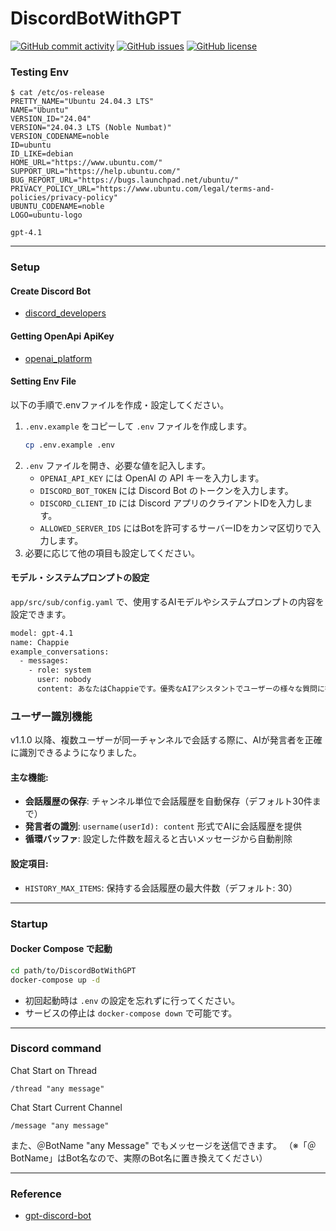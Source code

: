 # DiscordBotWithGPT


[![GitHub commit activity](https://img.shields.io/github/commit-activity/m/koiusa/DiscordBotWithGPT)](https://github.com/koiusa/DiscordBotWithGPT/graphs/commit-activity)
[![GitHub issues](https://img.shields.io/github/issues/koiusa/DiscordBotWithGPT)](https://github.com/koiusa/DiscordBotWithGPT/issues)
[![GitHub license](https://img.shields.io/github/license/koiusa/DiscordBotWithGPT)](https://github.com/koiusa/DiscordBotWithGPT/blob/main/LICENSE)

### Testing Env
```
$ cat /etc/os-release
PRETTY_NAME="Ubuntu 24.04.3 LTS"
NAME="Ubuntu"
VERSION_ID="24.04"
VERSION="24.04.3 LTS (Noble Numbat)"
VERSION_CODENAME=noble
ID=ubuntu
ID_LIKE=debian
HOME_URL="https://www.ubuntu.com/"
SUPPORT_URL="https://help.ubuntu.com/"
BUG_REPORT_URL="https://bugs.launchpad.net/ubuntu/"
PRIVACY_POLICY_URL="https://www.ubuntu.com/legal/terms-and-policies/privacy-policy"
UBUNTU_CODENAME=noble
LOGO=ubuntu-logo
```

```
gpt-4.1
```

---

### Setup

#### Create Discord Bot
 - [discord_developers](https://discord.com/developers/applications)
 
#### Getting OpenApi ApiKey
 - [openai_platform](https://platform.openai.com)

#### Setting Env File
以下の手順で.envファイルを作成・設定してください。

1. `.env.example` をコピーして `.env` ファイルを作成します。
    ```bash
    cp .env.example .env
    ```
2. `.env` ファイルを開き、必要な値を記入します。
    - `OPENAI_API_KEY` には OpenAI の API キーを入力します。
    - `DISCORD_BOT_TOKEN` には Discord Bot のトークンを入力します。
    - `DISCORD_CLIENT_ID` には Discord アプリのクライアントIDを入力します。
    - `ALLOWED_SERVER_IDS` にはBotを許可するサーバーIDをカンマ区切りで入力します。
3. 必要に応じて他の項目も設定してください。

#### モデル・システムプロンプトの設定
`app/src/sub/config.yaml` で、使用するAIモデルやシステムプロンプトの内容を設定できます。
```bash app/src/sub/config.yaml
model: gpt-4.1
name: Chappie
example_conversations:
  - messages:
    - role: system
      user: nobody
      content: あなたはChappieです。優秀なAIアシスタントでユーザーの様々な質問に答えます。会話履歴では username(userId): content 形式で与えられます。ユーザーIDで同一人物性を判断し、混同しないでください。複数のユーザーが参加している場合は、それぞれのユーザーを区別して適切に応答してください。
```

### ユーザー識別機能
v1.1.0 以降、複数ユーザーが同一チャンネルで会話する際に、AIが発言者を正確に識別できるようになりました。

#### 主な機能:
- **会話履歴の保存**: チャンネル単位で会話履歴を自動保存（デフォルト30件まで）
- **発言者の識別**: `username(userId): content` 形式でAIに会話履歴を提供
- **循環バッファ**: 設定した件数を超えると古いメッセージから自動削除

#### 設定項目:
- `HISTORY_MAX_ITEMS`: 保持する会話履歴の最大件数（デフォルト: 30）

---

### Startup

#### Docker Compose で起動

```bash
cd path/to/DiscordBotWithGPT
docker-compose up -d
```

- 初回起動時は `.env` の設定を忘れずに行ってください。
- サービスの停止は `docker-compose down` で可能です。

---

### Discord command

Chat Start on Thread 
```
/thread "any message"
```

Chat Start Current Channel
```
/message "any message"
```

また、＠BotName "any Message" でもメッセージを送信できます。
（※「＠BotName」はBot名なので、実際のBot名に置き換えてください）

---

### Reference
 - [gpt-discord-bot](https://github.com/openai/gpt-discord-bot)
